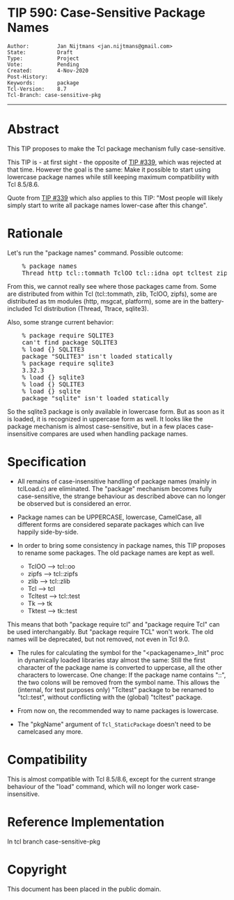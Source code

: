 # TIP 590: Case-Sensitive Package Names
	Author:         Jan Nijtmans <jan.nijtmans@gmail.com>
	State:          Draft
	Type:           Project
	Vote:           Pending
	Created:        4-Nov-2020
	Post-History:
	Keywords:       package
	Tcl-Version:    8.7
	Tcl-Branch:	case-sensitive-pkg
-----

# Abstract

This TIP proposes to make the Tcl package mechanism fully
case-sensitive.

This TIP is - at first sight - the opposite of [TIP #339](339.md), which
was rejected at that time. However the goal is the same: Make
it possible to start using lowercase package names while
still keeping maximum compatibility with Tcl 8.5/8.6.

Quote from [TIP #339](339.md) which also applies to this TIP: "Most people
will likely simply start to write all package names lower-case after this change".

# Rationale

Let's run the "package names" command. Possible outcome:

<pre>
    % package names
    Thread http tcl::tommath TclOO tcl::idna opt tcltest zipfs cookiejar msgcat zlib Ttrace Tcl platform sqlite3 Tk
</pre>

From this, we cannot really see where those packages came from.
Some are distributed from within Tcl (tcl::tommath, zlib, TclOO, zipfs), some
are distributed as tm modules (http, msgcat, platform), some
are in the battery-included Tcl distribution (Thread, Ttrace, sqlite3).

Also, some strange current behavior:

<pre>
    % package require SQLITE3
    can't find package SQLITE3
    % load {} SQLITE3
    package "SQLITE3" isn't loaded statically
    % package require sqlite3
    3.32.3
    % load {} sqlite3
    % load {} SQLITE3
    % load {} sqlite
    package "sqlite" isn't loaded statically
</pre>

So the sqlite3 package is only available in lowercase form.
But as soon as it is loaded, it is recognized in uppercase
form as well. It looks like the package mechanism is almost
case-sensitive, but in a few places case-insensitive
compares are used when handling package names.

# Specification

* All remains of case-insensitive handling of package names
(mainly in tclLoad.c) are eliminated. The "package" mechanism
becomes fully case-sensitive, the strange behaviour as described
above can no longer be observed but is considered an error.

* Package names can be UPPERCASE, lowercase, CamelCase, all
different forms are considered separate packages which
can live happily side-by-side.

* In order to bring some consistency in package names, this
TIP proposes to rename some packages. The old package names
are kept as well.

    - TclOO   ⟶  tcl::oo
    - zipfs   ⟶  tcl::zipfs
    - zlib    ⟶  tcl::zlib
    - Tcl     ⟶  tcl
    - Tcltest ⟶  tcl::test
    - Tk      ⟶  tk
    - Tktest  ⟶  tk::test

This means that both "package require tcl" and "package require Tcl"
can be used interchangably. But "package require TCL" won't work.
The old names will be deprecated, but not removed, not even in Tcl 9.0.

* The rules for calculating the symbol for the "&lt;packagename>_Init"
proc in dynamically loaded libraries stay almost the same: Still the
first character of the package name is converted to uppercase,
all the other characters to lowercase. One change: If the package
name contains "::", the two colons will be removed from the symbol name.
This allows the (internal, for test purposes only) "Tcltest"
package to be renamed to "tcl::test", without conflicting
with the (global) "tcltest" package.

* From now on, the recommended way to name packages is lowercase.

* The "pkgName" argument of `Tcl_StaticPackage` doesn't need to
be camelcased any more.

# Compatibility

This is almost compatible with Tcl 8.5/8.6, except for the
current strange behaviour of the "load" command, which
will no longer work case-insensitive.

# Reference Implementation

In tcl branch case-sensitive-pkg

# Copyright

This document has been placed in the public domain.

